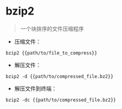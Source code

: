 # bzip2

> 一个块排序的文件压缩程序

- 压缩文件：

`bzip2 {{path/to/file_to_compress}}`

- 解压文件：

`bzip2 -d {{path/to/compressed_file.bz2}}`

- 解压文件到终端：

`bzip2 -dc {{path/to/compressed_file.bz2}}`

[#]: contributors: ([Howard])